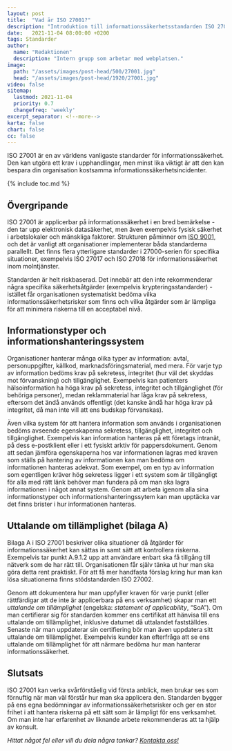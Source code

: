 ```yaml
---
layout: post
title:  "Vad är ISO 27001?"
description: "Introduktion till informationssäkerhetsstandarden ISO 27001"
date:   2021-11-04 08:00:00 +0200
tags: Standarder
author:
  name: "Redaktionen"
  description: "Intern grupp som arbetar med webplatsen."
image:
  path: "/assets/images/post-head/500/27001.jpg"
  head: "/assets/images/post-head/1920/27001.jpg"
video: false
sitemap:
  lastmod: 2021-11-04
  priority: 0.7
  changefreq: 'weekly'
excerpt_separator: <!--more-->
karta: false
chart: false
cc: false
---
```


ISO 27001 är en av världens vanligaste standarder för informationssäkerhet. Den kan utgöra ett krav i upphandlingar, men minst lika viktigt är att den kan bespara din organisation kostsamma informationssäkerhetsincidenter.

<!--more-->

{% include toc.md %}

## Övergripande
ISO 27001 är applicerbar på informationssäkerhet i en bred bemärkelse - den tar upp elektronisk datasäkerhet, men även exempelvis fysisk säkerhet i arbetslokaler och mänskliga faktorer. Strukturen påminner om [ISO 9001](/2021/10/28/iso-9001.html), och det är vanligt att organisationer implementerar båda standarderna parallellt. Det finns flera ytterligare standarder i 27000-serien för specifika situationer, exempelvis ISO 27017 och ISO 27018 för informationssäkerhet inom molntjänster.

Standarden är helt riskbaserad. Det innebär att den inte rekommenderar några specifika säkerhetsåtgärder (exempelvis krypteringsstandarder) - istället får organisationen systematiskt bedöma vilka informationssäkerhetsrisker som finns och vilka åtgärder som är lämpliga för att minimera riskerna till en acceptabel nivå.

## Informationstyper och informationshanteringssystem
Organisationer hanterar många olika typer av information: avtal, personuppgifter, källkod, marknadsföringsmaterial, med mera. För varje typ av information bedöms krav på sekretess, integritet (hur väl det skyddas mot förvanskning) och tillgänglighet. Exempelvis kan patienters hälsoinformation ha höga krav på sekretess, integritet och tillgänglighet (för behöriga personer), medan reklammaterial har låga krav på sekretess, eftersom det ändå används offentligt (det kanske ändå har höga krav på integritet, då man inte vill att ens budskap förvanskas).

Även vilka system för att hantera information som används i organisationen bedöms avseende egenskaperna sekretess, tillgänglighet, integritet och tillgänglighet. Exempelvis kan information hanteras på ett företags intranät, på dess e-postklient eller i ett fysiskt arktiv för pappersdokument. Genom att sedan jämföra egenskaperna hos var informationen lagras med kraven som ställs på hantering av informationen kan man bedöma om informationen hanteras adekvat. Som exempel, om en typ av information som egentligen kräver hög sekretess ligger i ett system som är tillgängligt för alla med rätt länk behöver man fundera på om man ska lagra informationen i något annat system. Genom att arbeta igenom alla sina informationstyper och informationshanteringssytem kan man upptäcka var det finns brister i hur informationen hanteras.

## Uttalande om tillämplighet (bilaga A)
Bilaga A i ISO 27001 beskriver olika situationer då åtgärder för informationssäkerhet kan sättas in samt sätt att kontrollera riskerna. Exempelvis tar punkt A.9.1.2 upp att användare enbart ska få tillgång till nätverk som de har rätt till. Organisationen får själv tänka ut hur man ska göra detta rent praktiskt. För att få mer handfasta förslag kring hur man kan lösa situationerna finns stödstandarden ISO 27002.

Genom att dokumentera hur man uppfyller kraven för varje punkt (eller rättfärdigar att de inte är applicerbara på ens verksamhet) skapar man ett _uttalande om tillämplighet_ (engelska: _statement of applicability_, “SoA”). Om man certifierar sig för standarden kommer ens certifikat att hänvisa till ens uttalande om tillämplighet, inklusive datumet då uttalandet fastställdes. Senaste när man uppdaterar sin certifiering bör man även uppdatera sitt uttalande om tillämplighet. Exempelvis kunder kan efterfråga att se ens uttalande om tillämplighet för att närmare bedöma hur man hanterar informationssäkerhet.

## Slutsats
ISO 27001 kan verka svårförståelig vid första anblick, men brukar ses som förnuftig när man väl förstår hur man ska applicera den. Standarden bygger på ens egna bedömningar av informationssäkerhetsrisker och ger en stor frihet i att hantera riskerna på ett sätt som är lämpligt för ens verksamhet. Om man inte har erfarenhet av liknande arbete rekommenderas att ta hjälp av konsult.

_Hittat något fel eller vill du dela några tankar? [Kontakta oss!](/index.html#form-message)_
